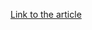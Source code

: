 [Link to the article](https://www.cert.se/2024/10/microsofts-manatliga-sakerhetsuppdateringar-for-oktober-2024.html)
